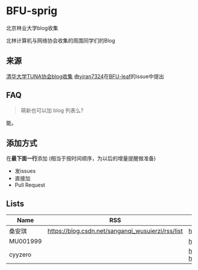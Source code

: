 # BFU-sprig
北京林业大学blog收集

北林计算机与网络协会收集的周围同学们的Blog

## 来源
 [清华大学TUNA协会blog收集](https://github.com/tuna/blogroll)
   由[yiran7324](https://github.com/yiran7324)在[BFU-leaf](https://github.com/bljx/BFU-leaf)的issue中提出

## FAQ

> 萌新也可以加 blog 列表么?

能。


## 添加方式

在**最下面一行**添加 (相当于按时间顺序，为以后的增量提醒做准备)

 - 发issues
 - 直接加
 - Pull Request

## Lists

| Name | RSS | HTML |
| --   | --  | --   |
| 桑安琪 | https://blog.csdn.net/sanganqi_wusuierzi/rss/list | https://blog.csdn.net/sanganqi_wusuierzi |
| MU001999 |  | http://www.jusot.com/users/mu001999 |
| cyyzero |  | https://cyyzero.github.io/  https://cyyzero.herokuapp.com/ |


